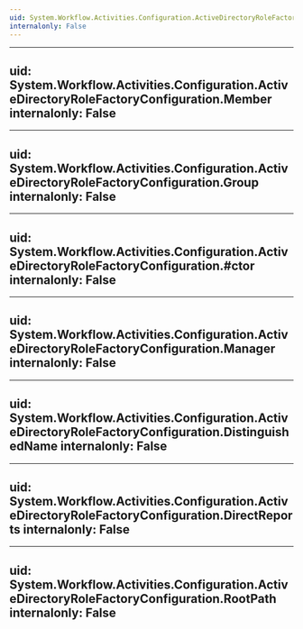```yaml
---
uid: System.Workflow.Activities.Configuration.ActiveDirectoryRoleFactoryConfiguration
internalonly: False
---
```


---
uid: System.Workflow.Activities.Configuration.ActiveDirectoryRoleFactoryConfiguration.Member
internalonly: False
---

---
uid: System.Workflow.Activities.Configuration.ActiveDirectoryRoleFactoryConfiguration.Group
internalonly: False
---

---
uid: System.Workflow.Activities.Configuration.ActiveDirectoryRoleFactoryConfiguration.#ctor
internalonly: False
---

---
uid: System.Workflow.Activities.Configuration.ActiveDirectoryRoleFactoryConfiguration.Manager
internalonly: False
---

---
uid: System.Workflow.Activities.Configuration.ActiveDirectoryRoleFactoryConfiguration.DistinguishedName
internalonly: False
---

---
uid: System.Workflow.Activities.Configuration.ActiveDirectoryRoleFactoryConfiguration.DirectReports
internalonly: False
---

---
uid: System.Workflow.Activities.Configuration.ActiveDirectoryRoleFactoryConfiguration.RootPath
internalonly: False
---
